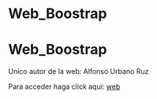 # Web_Boostrap
# Web_Boostrap

Unico autor de la web: Alfonso Urbano Ruz

Para acceder haga click aquí: [web](https://aurbano24.github.io/Web_Boostrap/)
